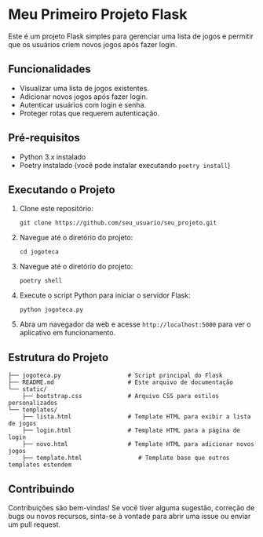 # Meu Primeiro Projeto Flask

Este é um projeto Flask simples para gerenciar uma lista de jogos e permitir que os usuários criem novos jogos após fazer login.

## Funcionalidades

- Visualizar uma lista de jogos existentes.
- Adicionar novos jogos após fazer login.
- Autenticar usuários com login e senha.
- Proteger rotas que requerem autenticação.

## Pré-requisitos

- Python 3.x instalado
- Poetry instalado (você pode instalar executando `poetry install`)


## Executando o Projeto

1. Clone este repositório:
   ```
   git clone https://github.com/seu_usuario/seu_projeto.git
   ```

2. Navegue até o diretório do projeto:
   ```
   cd jogoteca
   ```

2. Navegue até o diretório do projeto:
   ```
   poetry shell
   ```

3. Execute o script Python para iniciar o servidor Flask:
   ```
   python jogoteca.py
   ```

4. Abra um navegador da web e acesse `http://localhost:5000` para ver o aplicativo em funcionamento.

## Estrutura do Projeto

```
├── jogoteca.py                   # Script principal do Flask
├── README.md                     # Este arquivo de documentação
└── static/
    ├── bootstrap.css             # Arquivo CSS para estilos personalizados
└── templates/
    ├── lista.html                # Template HTML para exibir a lista de jogos
    ├── login.html                # Template HTML para a página de login
    ├── novo.html                 # Template HTML para adicionar novos jogos
    ├── template.html                # Template base que outros templates estendem
```

## Contribuindo

Contribuições são bem-vindas! Se você tiver alguma sugestão, correção de bugs ou novos recursos, sinta-se à vontade para abrir uma issue ou enviar um pull request.
